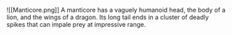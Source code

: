 ![[Manticore.png]]
A manticore has a vaguely humanoid head, the body of a lion, and the wings of a dragon. Its long tail ends in a cluster of deadly spikes that can impale prey at impressive range.